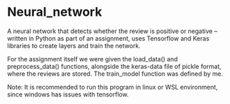 # Neural_network
A neural network that detects whether the review is positive or negative – written in Python as part of an assignment, uses Tensorflow and Keras libraries to create layers and train the network.

For the assignment itself we were given the load_data() and preprocess_data() functions, alongside the keras-data file of pickle format, where the reviews are stored.
The train_model function was defined by me.

Note: It is recommended to run this program in linux or WSL environment, since windows has issues with tensorflow.
